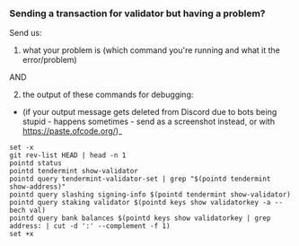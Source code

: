 ### Sending a transaction for validator but having a problem?

Send us:

1) what your problem is (which command you're running and what it the error/problem)

AND

2) the output of these commands for debugging:

* (if your output message gets deleted from Discord due to bots being stupid - happens sometimes - send as a screenshot instead, or with https://paste.ofcode.org/)_

```
set -x
git rev-list HEAD | head -n 1
pointd status
pointd tendermint show-validator
pointd query tendermint-validator-set | grep "$(pointd tendermint show-address)"
pointd query slashing signing-info $(pointd tendermint show-validator)
pointd query staking validator $(pointd keys show validatorkey -a --bech val)
pointd query bank balances $(pointd keys show validatorkey | grep address: | cut -d ':' --complement -f 1)
set +x
```
